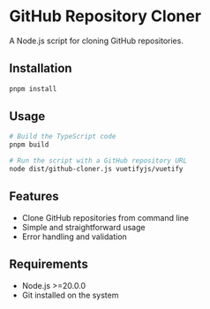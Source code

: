 # GitHub Repository Cloner

A Node.js script for cloning GitHub repositories.

## Installation

```bash
pnpm install
```

## Usage

```bash
# Build the TypeScript code
pnpm build

# Run the script with a GitHub repository URL
node dist/github-cloner.js vuetifyjs/vuetify
```

## Features

- Clone GitHub repositories from command line
- Simple and straightforward usage
- Error handling and validation

## Requirements

- Node.js >=20.0.0
- Git installed on the system
